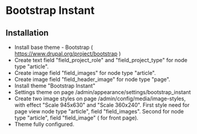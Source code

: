 # Bootstrap Instant

## Installation
 * Install base theme - Bootstrap ( https://www.drupal.org/project/bootstrap )
 * Create text field "field_project_role" and "field_project_type" for node type "article".
 * Create image field "field_images" for node type "article".
 * Create image field "field_header_image" for node type "page".
 * Install theme "Bootstrap Instant"
 * Settings theme on page /admin/appearance/settings/bootstrap_instant
 * Create two image styles on page /admin/config/media/image-styles, with effect
   "Scale 945x630" and "Scale 360x240". First style need for page view node type
   "article", field "field_images". Second for node type "article",
   field "field_image" ( for front page).
 * Theme fully configured.
